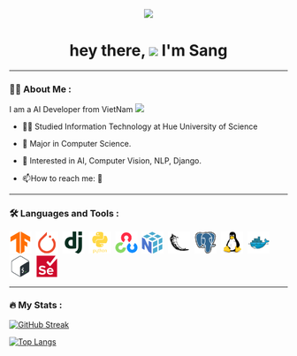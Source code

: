 <div id="header" align="center">
  <img src="https://media.giphy.com/media/M9gbBd9nbDrOTu1Mqx/giphy.gif" width="100"/>
  
  <h1>
    hey there,
    <img src="https://media.giphy.com/media/hvRJCLFzcasrR4ia7z/giphy.gif" width="30px"/>
    I'm Sang 
  </h1>
</div>


<!-- <div align="center">
  <img src="https://www.google.com/url?sa=i&url=https%3A%2F%2F2017-2021.state.gov%2Fcountries-areas%2Fvietnam%2F&psig=AOvVaw3GRiDVcKVBRToI1t_T-rSu&ust=1685508634073000&source=images&cd=vfe&ved=0CBEQjRxqFwoTCLiCo42fnP8CFQAAAAAdAAAAABAI" width="600" height="300"/>
</div> -->

---

### :woman_technologist: About Me :
I am a AI Developer from VietNam <img src="https://camo.githubusercontent.com/02433dd0de81c4a32068f4f05d9bfefde6fc555019b013f900f6028c09755006/68747470733a2f2f696d672e69636f6e73382e636f6d2f636f6c6f722f34382f3030303030302f766965746e616d2d63697263756c61722e706e67" width="30">
- :man_student: Studied Information Technology at Hue University of Science 

- :telescope:  Major in Computer Science.

- :seedling:  Interested in AI, Computer Vision, NLP, Django.

- :mailbox:How to reach me: 🔗

---

### :hammer_and_wrench: Languages and Tools :
<div>


  <img src="https://raw.githubusercontent.com/devicons/devicon/1119b9f84c0290e0f0b38982099a2bd027a48bf1/icons/tensorflow/tensorflow-original.svg" title="tensorflow" alt="tensorflow" width="40" height="40"/>&nbsp;
  <img src="https://github.com/devicons/devicon/blob/master/icons/pytorch/pytorch-original.svg" title="pytorch" alt="pytorch" width="40" height="40"/>&nbsp;
  <img src="https://github.com/devicons/devicon/blob/master/icons/django/django-plain.svg" title="django" alt="django" width="40" height="40"/>&nbsp;
  <img src="https://github.com/devicons/devicon/blob/master/icons/python/python-plain-wordmark.svg" title="python"  alt="python" width="40" height="40"/>&nbsp;
  <img src="https://github.com/devicons/devicon/blob/master/icons/opencv/opencv-original.svg" title="opencv"  alt="opencv" width="40" height="40"/>&nbsp;
  <img src="https://github.com/devicons/devicon/blob/master/icons/numpy/numpy-original.svg" title="numpy" alt="numpy" width="40" height="40"/>&nbsp;
  <img src="https://github.com/devicons/devicon/blob/master/icons/flask/flask-original.svg" title="flask" alt="flask" width="40" height="40"/>&nbsp;
  <img src="https://github.com/devicons/devicon/blob/master/icons/postgresql/postgresql-original.svg" title="postgresql" alt="postgresql" width="40" height="40"/>&nbsp;
  <img src="https://github.com/devicons/devicon/blob/master/icons/linux/linux-original.svg" title="linux" alt="linux" width="40" height="40"/>&nbsp;
  <img src="https://github.com/devicons/devicon/blob/master/icons/docker/docker-original.svg" title="docker" alt="docker" width="40" height="40"/>&nbsp;
  <img src="https://github.com/devicons/devicon/blob/master/icons/bash/bash-original.svg" title="bash" alt="bash" width="40" height="40"/>&nbsp;
  <img src="https://github.com/devicons/devicon/blob/master/icons/selenium/selenium-original.svg" title="selenium" alt="selenium" width="40" height="40"/>&nbsp;
</div>

---

### :fire: My Stats :

[![GitHub Streak](http://github-readme-streak-stats.herokuapp.com?user=sangle321&theme=dark&background=000000)](https://git.io/streak-stats)

[![Top Langs](https://github-readme-stats.vercel.app/api/top-langs/?username=sangle321&layout=compact&theme=vision-friendly-dark)](https://github.com/anuraghazra/github-readme-stats)

<!---
sangle321/sangle321 is a ✨ special ✨ repository because its `README.md` (this file) appears on your GitHub profile.
You can click the Preview link to take a look at your changes.
--->
